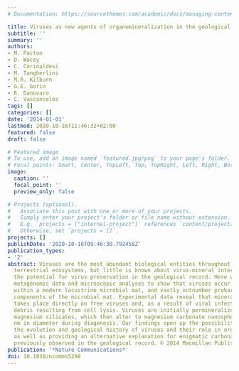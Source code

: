 ```yaml
---
# Documentation: https://sourcethemes.com/academic/docs/managing-content/

title: Viruses as new agents of organomineralization in the geological record
subtitle: ''
summary: ''
authors:
- M. Pacton
- D. Wacey
- C. Corinaldesi
- M. Tangherlini
- M.R. Kilburn
- G.E. Gorin
- R. Danovaro
- C. Vasconcelos
tags: []
categories: []
date: '2014-01-01'
lastmod: 2020-10-16T11:46:32+02:00
featured: false
draft: false

# Featured image
# To use, add an image named `featured.jpg/png` to your page's folder.
# Focal points: Smart, Center, TopLeft, Top, TopRight, Left, Right, BottomLeft, Bottom, BottomRight.
image:
  caption: ''
  focal_point: ''
  preview_only: false

# Projects (optional).
#   Associate this post with one or more of your projects.
#   Simply enter your project's folder or file name without extension.
#   E.g. `projects = ["internal-project"]` references `content/project/deep-learning/index.md`.
#   Otherwise, set `projects = []`.
projects: []
publishDate: '2020-10-16T09:46:30.792458Z'
publication_types:
- '2'
abstract: Viruses are the most abundant biological entities throughout marine and
  terrestrial ecosystems, but little is known about virus-mineral interactions or
  the potential for virus preservation in the geological record. Here we use contextual
  metagenomic data and microscopic analyses to show that viruses occur in high diversity
  within a modern lacustrine microbial mat, and vastly outnumber prokaryotes and other
  components of the microbial mat. Experimental data reveal that mineral precipitation
  takes place directly on free viruses and, as a result of viral infections, on cell
  debris resulting from cell lysis. Viruses are initially permineralized by amorphous
  magnesium silicates, which then alter to magnesium carbonate nanospheres of ∼80-200
  nm in diameter during diagenesis. Our findings open up the possibility to investigate
  the evolution and geological history of viruses and their role in organomineralization,
  as well as providing an alternative explanation for enigmatic carbonate nanospheres
  previously observed in the geological record. © 2014 Macmillan Publishers Limited.
publication: '*Nature Communications*'
doi: 10.1038/ncomms5298
---
```

